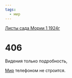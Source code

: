 ```yaml
---
tags:
  - мир
---
```


[Листы сада Мории 1 1924г](/agni/1924)

# 406
Видения только подробность,   

[Мир](/tag/#мир) телефоном не строится.   


